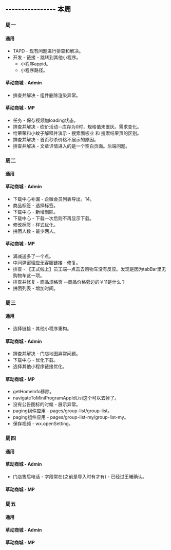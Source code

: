 ## ---------------- 本周

### 周一
#### 通用
* TAPD - 现有问题进行排查和解决。
* 开发 - 链接 - 跳转到其他小程序。
  - 小程序appid。
  - 小程序路径。
#### 草动商城 - Admin
* 排查并解决 - 组件删除渲染异常。
#### 草动商城 - MP
* 任务 - 保存视频加loading状态。
* 排查并解决 - 砍价活动--库存为0时，规格值未置灰。需求变化。
* 给荣荣和小蚊子解释并演示 - 搜索面板业 和 搜索结果页的区别。
* 排查并解决 - 首页秒杀价格不展示的原因。
* 排查并解决 - 文章详情进入的是一个空白页面。后端问题。

### 周二
#### 通用
#### 草动商城 - Admin
* 下载中心补漏 - 企微会员列表导出。14。
* 商品标签 - 选择标签。
* 下载中心 - 新增删除。
* 下载中心 - 下载一次后则不再显示下载。
* 修改标签 - 样式优化。
* 拼团人数 - 最少两人。
#### 草动商城 - MP
* 满减送多了一个点。
* 中间弹窗理应无客服链接 - 修复。
* 排查 - 【正式线上】员工端--点击去购物车没有反应。发现是因为tabBar里无购物车这一项。
* 排查并修复 - 商品规格页 --商品价格旁边的￥11是什么？
* 拼团列表 - 增加时间。

### 周三
#### 通用
* 选择链接 - 其他小程序重构。
#### 草动商城 - Admin
* 排查并解决 - 门店地图异常问题。
* 下载中心 - 优化下载。
* 选择其他小程序链接优化。
#### 草动商城 - MP
* getHomeInfo移除。
* navigateToMiniProgramAppIdList这个可以去掉了。
* 没有公告图标的时候 - 展示异常。
* paging组件应用 - pages/group-list/group-list。
* paging组件应用 - pages/group-list-my/group-list-my。
* 保存视频 - wx.openSetting。

### 周四
#### 通用
#### 草动商城 - Admin
* 门店售后电话 - 字段常在(之前是导入时有才有) - 已经过王曦确认。
#### 草动商城 - MP

### 周五
#### 通用
#### 草动商城 - Admin
#### 草动商城 - MP
